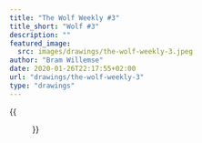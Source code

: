 ```yaml
---
title: "The Wolf Weekly #3"
title_short: "Wolf #3"
description: ""
featured_image:
  src: images/drawings/the-wolf-weekly-3.jpeg
author: "Bram Willemse"
date: 2020-01-26T22:17:55+02:00
url: "drawings/the-wolf-weekly-3"
type: "drawings"
---
```


{{<figure src="images/drawings/the-wolf-weekly-3.jpeg">}}